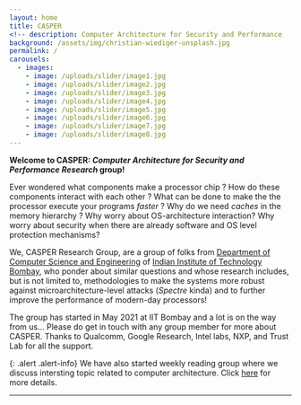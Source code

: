 ```yaml
---
layout: home
title: CASPER 
<!-- description: Computer Architecture for Security and Performance   -->
background: /assets/img/christian-wiediger-unsplash.jpg
permalink: /
carousels:
  - images: 
    - image: /uploads/slider/image1.jpg
    - image: /uploads/slider/image2.jpg
    - image: /uploads/slider/image3.jpg
    - image: /uploads/slider/image4.jpg
    - image: /uploads/slider/image5.jpg
    - image: /uploads/slider/image6.jpg
    - image: /uploads/slider/image7.jpg
    - image: /uploads/slider/image8.jpg
---
```




<!-- {: .alert .alert-info} -->
**Welcome to CASPER: *Computer Architecture for Security and Performance Research* group!** 

Ever wondered what components make a processor chip ? How do these components interact with each other ? What can be done to make the the processor execute your programs *faster* ? Why do we need *caches* in the memory hierarchy ? Why worry about OS-architecture interaction? Why worry about security when there are already software and OS level protection mechanisms? 

We, CASPER Research Group, are a group of folks from [Department of Computer Science and Engineering](https://www.cse.iitb.ac.in) of [Indian Institute of Technology Bombay](https://www.iitb.ac.in), who ponder about similar questions and whose research includes, but is not limited to, methodologies to make the systems more robust against microarchitecture-level attacks (*Spectre* kinda) and to further improve the performance of modern-day processors! 

<!--We have a [CASPER reading group (CASPERG)](https://docs.google.com/spreadsheets/d/e/2PACX-1vSiRqCAlb2PSE9YKY3j2NWGiQ17ywFUNLiQHvSGqc0Pv6pxA9qQT2wS_VC78OJVzaP0hLuhBPOs36Zd/pubhtml) where we present/debate/brainstorm about recent research papers related computer architecture for security and performance.  -->

The group has started in May 2021 at IIT Bombay and a lot is on the way from us... Please do get in touch with any group member for more about CASPER. Thanks to Qualcomm, Google Research, Intel labs, NXP, and Trust Lab for all the support. 

{: .alert .alert-info}
We have also started weekly reading group where we discuss intersting topic related to computer architecture. Click [here](https://casper-reading-group.carrd.co/#) for more details. 

---


